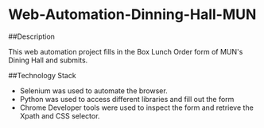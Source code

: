 # Web-Automation-Dinning-Hall-MUN

##Description
<p> This web automation project fills in the Box Lunch Order form of MUN's Dining Hall and submits. </p>

##Technology Stack
* Selenium was used to automate the browser.
* Python was used to access different libraries and fill out the form
* Chrome Developer tools were used to inspect the form and retrieve the Xpath and CSS selector.

